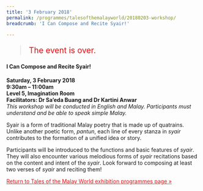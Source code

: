 ```yaml
---
title: '3 February 2018'
permalink: /programmes/talesofthemalayworld/20180203-workshop/
breadcrumb: 'I Can Compose and Recite Syair!'

---
```



<blockquote style="color: #E21216; font-size: 150%;">The event is over.</blockquote>

#### I Can Compose and Recite Syair!

__Saturday, 3 February 2018__<br>
__9:30am – 11:00am__<br>
__Level 5, Imagination Room__<br>
__Facilitators: Dr Sa’eda Buang and Dr Kartini Anwar__<br>
_This workshop will be conducted in English and Malay. Participants must understand and be able to speak simple Malay._

Syair is a form of traditional Malay poetry that is made up of quatrains. Unlike another poetic form, _pantun_, each line of every stanza in _syair_ contributes to the formation of a unified idea or story.

Participants will be introduced to the functions and basic features of _syair_. They will also encounter various melodious forms of _syair_ recitations based on the content and intent of the _syair_. Look forward to composing at least two verses of _syair_ and reciting them!

<a href="/exhibitions/past-exhibitions/talesofthemalayworld/programmes/" style="color:#E21216;">Return to Tales of the Malay World exhibition programmes page &#187;</a>
